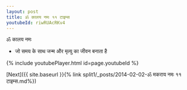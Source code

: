 ```yaml
---
layout: post
title: ॐ कालय नमः ११ टाइम्स
youtubeId: riwRUAcRKv4
---
```

 
 
 ॐ कालय नमः  
 
 -  जो समय के साथ जन्म और मृत्यु का जीवन बनाता है 
 
  
 
  
 
 
 
 
 
 


{% include youtubePlayer.html id=page.youtubeId %}
 
[Next]({{ site.baseurl }}{% link  split1/_posts/2014-02-02-ॐ मकराय नमः ११ टाइम्स.md%})
 
